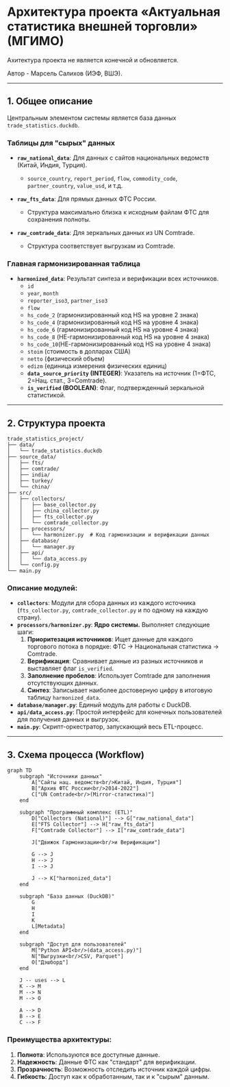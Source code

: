 # Архитектура проекта «Актуальная статистика внешней торговли» (МГИМО)

Ахитектура проекта не является конечной и обновляется.

Автор - Марсель Салихов (ИЭФ, ВШЭ).

---

## 1. Общее описание 

Центральным элементом системы является база данных `trade_statistics.duckdb`.

### Таблицы для "сырых" данных

*   **`raw_national_data`**: Для данных с сайтов национальных ведомств (Китай, Индия, Турция).
    *   `source_country`, `report_period`, `flow`, `commodity_code`, `partner_country`, `value_usd`, и т.д.

*   **`raw_fts_data`**: Для прямых данных ФТС России.
    *   Структура максимально близка к исходным файлам ФТС для сохранения полноты.

*   **`raw_comtrade_data`**: Для зеркальных данных из UN Comtrade.
    *   Структура соответствует выгрузкам из Comtrade.

### Главная гармонизированная таблица

*   **`harmonized_data`**: Результат синтеза и верификации всех источников.
    *   `id`
    *   `year`, `month`
    *   `reporter_iso3`, `partner_iso3`
    *   `flow`
    *   `hs_code_2` (гармонизированный код HS на уровне 2 знака)
    *   `hs_code_4` (гармонизированный код HS на уровне 4 знака)
    *   `hs_code_6` (гармонизированный код HS на уровне 4 знака)
    *   `hs_code_8` (НЕ-гармонизированный код HS на уровне 4 знака)
    *   `hs_code_10`(НЕ-гармонизированный код HS на уровне 4 знака)
    *   `stoim`     (стоимость в долларах США)
    *   `netto`     (физический объем)
    *   `edizm`     (единица измерения физических единиц)
    *   **`data_source_priority` (INTEGER)**: Указатель на источник (1=ФТС, 2=Нац. стат., 3=Comtrade).
    *   **`is_verified` (BOOLEAN)**: Флаг, подтвержденный зеркальной статистикой.

---

## 2. Структура проекта 

```
trade_statistics_project/
├── data/
│   └── trade_statistics.duckdb
├── source_data/
│   ├── fts/
│   ├── comtrade/
│   ├── india/
│   ├── turkey/
│   └── china/
├── src/
│   ├── collectors/
│   │   ├── base_collector.py
│   │   ├── china_collector.py
│   │   ├── fts_collector.py
│   │   └── comtrade_collector.py
│   ├── processors/
│   │   └── harmonizer.py  # Код гармонизации и верификации данных
│   ├── database/
│   │   └── manager.py
│   ├── api/
│   │   └── data_access.py
│   └── config.py
└── main.py
```

### Описание модулей:

*   **`collectors`**: Модули для сбора данных из каждого источника (`fts_collector.py`, `comtrade_collector.py` и по одному на каждую страну).
*   **`processors/harmonizer.py`**: **Ядро системы.** Выполняет следующие шаги:
    1.  **Приоритезация источников**: Ищет данные для каждого торгового потока в порядке: ФТС -> Национальная статистика -> Comtrade.
    2.  **Верификация**: Сравнивает данные из разных источников и выставляет флаг `is_verified`.
    3.  **Заполнение пробелов**: Использует Comtrade для заполнения отсутствующих данных.
    4.  **Синтез**: Записывает наиболее достоверную цифру в итоговую таблицу `harmonized_data`.
*   **`database/manager.py`**: Единый модуль для работы с DuckDB.
*   **`api/data_access.py`**: Простой интерфейс для конечных пользователей для получения данных и выгрузок.
*   **`main.py`**: Скрипт-оркестратор, запускающий весь ETL-процесс.

---

## 3. Схема процесса (Workflow)

```mermaid
graph TD
    subgraph "Источники данных"
        A["Сайты нац. ведомств<br/>Китай, Индия, Турция"]
        B["Архив ФТС России<br/>2014-2022"]
        C["UN Comtrade<br/>(Mirror-статистика)"]
    end

    subgraph "Программный комплекс (ETL)"
        D["Collectors (National)"] --> G["raw_national_data"]
        E["FTS Collector"] --> H["raw_fts_data"]
        F["Comtrade Collector"] --> I["raw_comtrade_data"]
        
        J["Движок Гармонизации<br/>и Верификации"]
        
        G --> J
        H --> J
        I --> J
        
        J --> K["harmonized_data"]
    end
    
    subgraph "База данных (DuckDB)"
        G
        H
        I
        K
        L[Metadata]
    end

    subgraph "Доступ для пользователей"
        M["Python API<br/>(data_access.py)"]
        N["Выгрузки<br/>CSV, Parquet"]
        O["Дэшборд"]
    end
    
    J -- uses --> L
    K --> M
    M --> N
    M --> O
    
    A --> D
    B --> E
    C --> F
```

### Преимущества архитектуры:

1.  **Полнота**: Используются все доступные данные.
2.  **Надежность**: Данные ФТС как "стандарт" для верификации.
3.  **Прозрачность**: Возможность отследить источник каждой цифры.
4.  **Гибкость**: Доступ как к обработанным, так и к "сырым" данным.
